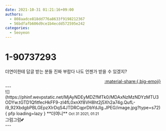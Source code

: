 ```yaml
---
date: 2021-10-31 01:21:16+09:00
authors:
  - 808aadce818dd776a8633f9198212367
  - 56bdfafb606d9ce1b4ecdd572595e242
categories:
  - Seoyeon
---
```


# 1-90737293

<div class="post-container" markdown="1">
<div class="content-container md-sidebar__scrollwrap" markdown="1">

더연이한테 답글 받는 분들 진짜 부랍다 나도 언젠가 받을 수 있겠지?

</div>
</div>

<div style="text-align: right;" markdown="1">
<a href="https://weverse.io/fromis9/fanpost/1-90737293" style="text-align: right;">:material-share:{.big-emoji}</a>
</div>
---

<div class="comments-container md-sidebar__scrollwrap" markdown="1">
<div class="comment" markdown="1">
<div class='id-container' markdown="1">
![](https://phinf.wevpstatic.net/MjAyNDEyMDZfMTk0/MDAxNzMzNDYzMTU3ODYw.tGTD1QfitfecHkFF9-zI4fL0xnXf8VH8ht2j5Xh2a74g.QufL-i9_92XbdgbPBLGEpzXIrDqS4JTDRCqprDbYdJIg.JPEG/image.jpg?type=s72){ pfp loading=lazy }
**<span class="artist">더여니</span>** <small>Oct 31 2021, 01:21</small><br>
</div>
<div class='comment-body' markdown="1">
그럼그럼💕
</div>
</div>
</div>
---
